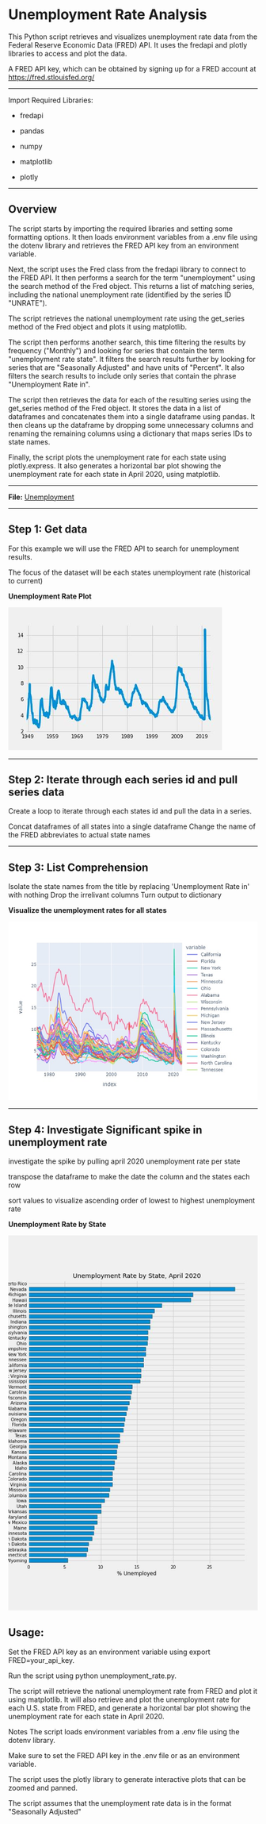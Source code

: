 # Unemployment Rate Analysis
This Python script retrieves and visualizes unemployment rate data from the Federal Reserve Economic Data (FRED) API. It uses the fredapi and plotly libraries to access and plot the data.

A FRED API key, which can be obtained by signing up for a FRED account at https://fred.stlouisfed.org/

---

Import Required Libraries:

- fredapi

- pandas

- numpy

- matplotlib

- plotly

---

## Overview

The script starts by importing the required libraries and setting some formatting options. It then loads environment variables from a .env file using the dotenv library and retrieves the FRED API key from an environment variable.

Next, the script uses the Fred class from the fredapi library to connect to the FRED API. It then performs a search for the term "unemployment" using the search method of the Fred object. This returns a list of matching series, including the national unemployment rate (identified by the series ID "UNRATE").

The script retrieves the national unemployment rate using the get_series method of the Fred object and plots it using matplotlib.

The script then performs another search, this time filtering the results by frequency ("Monthly") and looking for series that contain the term "unemployment rate state". It filters the search results further by looking for series that are "Seasonally Adjusted" and have units of "Percent". It also filters the search results to include only series that contain the phrase "Unemployment Rate in".

The script then retrieves the data for each of the resulting series using the get_series method of the Fred object. It stores the data in a list of dataframes and concatenates them into a single dataframe using pandas. It then cleans up the dataframe by dropping some unnecessary columns and renaming the remaining columns using a dictionary that maps series IDs to state names.

Finally, the script plots the unemployment rate for each state using plotly.express. It also generates a horizontal bar plot showing the unemployment rate for each state in April 2020, using matplotlib.


---

**File:** [Unemployment](Unemployment.ipynb)

---

## Step 1: Get data

For this example we will use the FRED API to search for unemployment results.

The focus of the dataset will be each states unemployment rate (historical to current)

**Unemployment Rate Plot**

![Unemployment Rate Plot](./Images/UnemploymentRate.jpg)

---

## Step 2: Iterate through each series id and pull series data

Create a loop to iterate through each states id and pull the data in a series. 

Concat dataframes of all states into a single dataframe
Change the name of the FRED abbreviates to actual state names

---

## Step 3: List Comprehension
Isolate the state names from the title by replacing 'Unemployment Rate in' with nothing
Drop the irrelivant columns
Turn output to dictionary

**Visualize the unemployment rates for all states**

![Visualize the unemployment rates for all states](./Images/UnemploymentResults.jpg)

---

## Step 4: Investigate Significant spike in unemployment rate  


investigate the spike by pulling april 2020 unemployment rate per state

transpose the dataframe to make the date the column and the states each row

sort values to visualize ascending order of lowest to highest unemployment rate

**Unemployment Rate by State**

![Unemployment Rate by State](./Images/UnemploymentRateByState.jpg)



## Usage:

Set the FRED API key as an environment variable using export FRED=your_api_key.

Run the script using python unemployment_rate.py.

The script will retrieve the national unemployment rate from FRED and plot it using matplotlib. It will also retrieve and plot the unemployment rate 
for each U.S. state from FRED, and generate a horizontal bar plot showing the unemployment rate for each state in April 2020.

Notes
The script loads environment variables from a .env file using the dotenv library. 

Make sure to set the FRED API key in the .env file or as an environment variable.

The script uses the plotly library to generate interactive plots that can be zoomed and panned.

The script assumes that the unemployment rate data is in the format "Seasonally Adjusted"